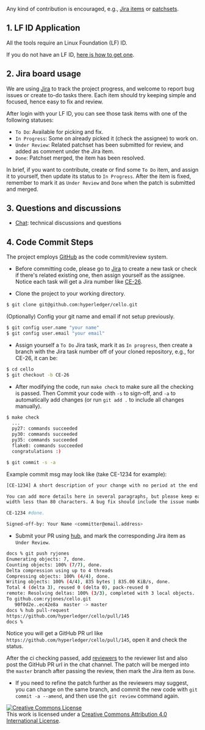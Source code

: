 [//]: # (SPDX-License-Identifier: CC-BY-4.0)

Any kind of contribution is encouraged, e.g., [Jira items](https://jira.hyperledger.org/projects/CE/issues) or [patchsets](https://github.com/hyperledger/cello).

## 1. LF ID Application

All the tools require an Linux Foundation (LF) ID.

If you do not have an LF ID, [here is how to get one](https://wiki.hyperledger.org/display/CA/Setting+up+an+LFID).

## 2. Jira board usage

We are using [Jira](https://jira.hyperledger.org/projects/CE) to track the project progress, and welcome to report bug issues or create to-do tasks there. Each item should try keeping simple and focused, hence easy to fix and review.

After login with your LF ID, you can see those task items with one of the following statuses:

* `To Do`: Available for picking and fix.
* `In Progress`: Some on already picked it (check the assignee) to work on.
* `Under Review`: Related patchset has been submitted for review, and added as comment under the Jira item.
* `Done`: Patchset merged, the item has been resolved.

In brief, if you want to contribute, create or find some `To Do` item, and assign it to yourself, then update its status to `In Progress`. After the item is fixed, remember to mark it as `Under Review` and `Done` when the patch is submitted and merged.

## 3. Questions and discussions

* [Chat](https://discord.gg/hyperledger): technical discussions and questions

## 4. Code Commit Steps

The project employs [GitHub](https://github.com/hyperledger/cello) as the code commit/review system.

* Before committing code, please go to [Jira](https://jira.hyperledger.org/projects/CE) to create a new task or check if there's related existing one, then assign yourself as the assignee. Notice each task will get a Jira number like [CE-26](https://jira.hyperledger.org/browse/CE-26).

* Clone the project to your working directory.

```bash
$ git clone git@github.com:hyperledger/cello.git
```

(Optionally) Config your git name and email if not setup previously.

```bash
$ git config user.name "your name"
$ git config user.email "your email"
```

* Assign yourself a `To Do` Jira task, mark it as `In progress`, then create a branch with the Jira task number off of your cloned repository, e.g., for CE-26, it can be:

```bash
$ cd cello
$ git checkout -b CE-26
```

* After modifying the code, run `make check` to make sure all the checking is passed. Then Commit your code with `-s` to sign-off, and `-a` to automatically add changes (or run `git add .` to include all changes manually).

```bash
$ make check
  ...
  py27: commands succeeded
  py30: commands succeeded
  py35: commands succeeded
  flake8: commands succeeded
  congratulations :)

$ git commit -s -a
```

Example commit msg may look like (take CE-1234 for example):

```bash
[CE-1234] A short description of your change with no period at the end

You can add more details here in several paragraphs, but please keep each line
width less than 80 characters. A bug fix should include the issue number.

CE-1234 #done.

Signed-off-by: Your Name <committer@email.address>
```
* Submit your PR using [hub](https://github.com/github/hub/), and mark the
corresponding Jira item as `Under Review`.

```bash
docs % git push ryjones
Enumerating objects: 7, done.
Counting objects: 100% (7/7), done.
Delta compression using up to 4 threads
Compressing objects: 100% (4/4), done.
Writing objects: 100% (4/4), 835 bytes | 835.00 KiB/s, done.
Total 4 (delta 3), reused 0 (delta 0), pack-reused 0
remote: Resolving deltas: 100% (3/3), completed with 3 local objects.
To github.com:ryjones/cello.git
   90f0d2e..ec42e8a  master -> master
docs % hub pull-request
https://github.com/hyperledger/cello/pull/145
docs %
```

Notice you will get a GitHub PR url like `https://github.com/hyperledger/cello/pull/145`, open it and check the status.

After the ci checking passed, add [reviewers](https://wiki.hyperledger.org/projects/cello#contributors) to the reviewer list and also post the GitHub PR url in the chat channel. The patch will be merged into the `master` branch after passing the review, then mark the Jira item as `Done`.

* If you need to refine the patch further as the reviewers may suggest, you can change on the same branch, and commit the new code with `git commit -a --amend`, and then use the `git review` command again.

<a rel="license" href="http://creativecommons.org/licenses/by/4.0/"><img alt="Creative Commons License" style="border-width:0" src="https://i.creativecommons.org/l/by/4.0/88x31.png" /></a><br />This work is licensed under a <a rel="license" href="http://creativecommons.org/licenses/by/4.0/">Creative Commons Attribution 4.0 International License</a>.
